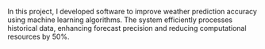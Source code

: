 In this project, I developed software to improve weather prediction accuracy using machine learning
algorithms. The system efficiently processes historical data, enhancing forecast precision and reducing
computational resources by 50%.

